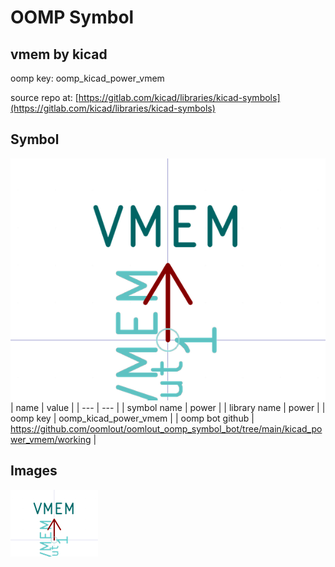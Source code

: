 # OOMP Symbol  
## vmem  by kicad  
  
oomp key: oomp_kicad_power_vmem  
  
source repo at: [https://gitlab.com/kicad/libraries/kicad-symbols](https://gitlab.com/kicad/libraries/kicad-symbols)  
## Symbol  
  
[![working.png](working_600.png)](working.png)  
| name | value | 
| --- | --- | 
| symbol name | power | 
| library name | power | 
| oomp key | oomp_kicad_power_vmem | 
| oomp bot github | https://github.com/oomlout/oomlout_oomp_symbol_bot/tree/main/kicad_power_vmem/working | 
## Images  
  
[![working.png](working_140.png)](working.png)  
